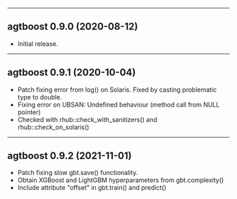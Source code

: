 ------------------------------------------------------------------------
agtboost 0.9.0 (2020-08-12)
------------------------------------------------------------------------

- Initial release.

------------------------------------------------------------------------
agtboost 0.9.1 (2020-10-04)
------------------------------------------------------------------------

- Patch fixing error from log(<int>) on Solaris. Fixed by casting problematic type to double.
- Fixing error on UBSAN: Undefined behaviour (method call from NULL pointer)
- Checked with rhub::check_with_sanitizers() and rhub::check_on_solaris()

------------------------------------------------------------------------
agtboost 0.9.2 (2021-11-01)
------------------------------------------------------------------------

- Patch fixing slow gbt.save() functionality.
- Obtain XGBoost and LightGBM hyperparameters from gbt.complexity()
- Include attribute "offset" in gbt.train() and predict()
